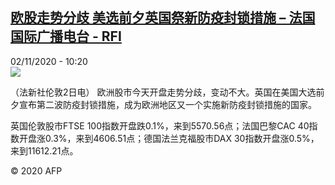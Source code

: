 <!--1604314500000-->
[欧股走势分歧 美选前夕英国祭新防疫封锁措施 – 法国国际广播电台 - RFI](http://www.rfi.fr//cn/contenu/20201102-%E6%AC%A7%E8%82%A1%E8%B5%B0%E5%8A%BF%E5%88%86%E6%AD%A7-%E7%BE%8E%E9%80%89%E5%89%8D%E5%A4%95%E8%8B%B1%E5%9B%BD%E7%A5%AD%E6%96%B0%E9%98%B2%E7%96%AB%E5%B0%81%E9%94%81%E6%8E%AA%E6%96%BD)
------

<div>02/11/2020 - 10:20</div><img src="https://s.rfi.fr/media/display/889e88fc-1cef-11eb-85fd-005056bff430/w:310/p:16x9/eco0003b.201102172004.jpg"><div class="t-content__body u-clearfix"><p>（法新社伦敦2日电）    欧洲股市今天开盘走势分歧，变动不大。英国在美国大选前夕宣布第二波防疫封锁措施，成为欧洲地区又一个实施新防疫封锁措施的国家。</p><p>    英国伦敦股市FTSE 100指数开盘跌0.1%，来到5570.56点；法国巴黎CAC 40指数开盘涨0.3%，来到4606.51点；德国法兰克福股市DAX 30指数开盘涨0.5%，来到11612.21点。</p><p class="t-copyright">© 2020 AFP</p>        </div>
